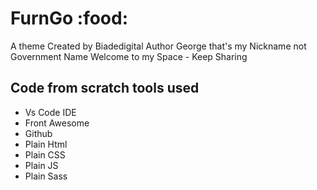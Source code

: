 # FurnGo :food:
A theme Created by Biadedigital 
Author George that's my Nickname not Government Name 
Welcome to my Space - Keep Sharing
## Code from scratch tools used
- Vs Code IDE
- Front Awesome
- Github
- Plain Html
- Plain CSS
- Plain JS
- Plain Sass

